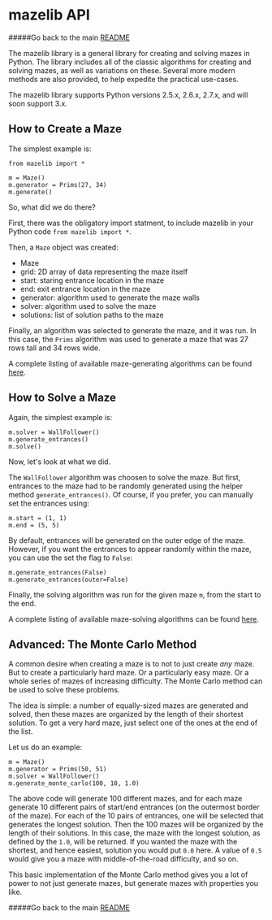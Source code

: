 # mazelib API

#####Go back to the main [README](../README.md)

The mazelib library is a general library for creating and solving mazes in Python. The library includes all of the classic algorithms for creating and solving mazes, as well as variations on these. Several more modern methods are also provided, to help expedite the practical use-cases.

The mazelib library supports Python versions 2.5.x, 2.6.x, 2.7.x, and will soon support 3.x.

## How to Create a Maze

The simplest example is:

    from mazelib import *

    m = Maze()
    m.generator = Prims(27, 34)
    m.generate()

So, what did we do there?

First, there was the obligatory import statment, to include mazelib in your Python code `from mazelib import *`.

Then, a `Maze` object was created:

* Maze
 * grid: 2D array of data representing the maze itself
 * start: staring entrance location in the maze
 * end: exit entrance location in the maze
 * generator: algorithm used to generate the maze walls
 * solver: algorithm used to solve the maze
 * solutions: list of solution paths to the maze

Finally, an algorithm was selected to generate the maze, and it was run. In this case, the `Prims` algorithm was used to generate a maze that was 27 rows tall and 34 rows wide.

A complete listing of available maze-generating algorithms can be found [here](MAZE_GEN_ALGOS.md).

## How to Solve a Maze

Again, the simplest example is:

    m.solver = WallFollower()
    m.generate_entrances()
    m.solve()
    
Now, let's look at what we did.

The `WallFollower` algorithm was choosen to solve the maze. But first, entrances to the maze had to be randomly generated using the helper method `generate_entrances()`. Of course, if you prefer, you can manually set the entrances using:

    m.start = (1, 1)
    m.end = (5, 5)

By default, entrances will be generated on the outer edge of the maze. However, if you want the entrances to appear randomly within the maze, you can use the set the flag to `False`:

    m.generate_entrances(False)
    m.generate_entrances(outer=False)

Finally, the solving algorithm was run for the given maze `m`, from the start to the end.

A complete listing of available maze-solving algorithms can be found [here](MAZE_SOLVE_ALGOS.md).

## Advanced: The Monte Carlo Method

A common desire when creating a maze is to not to just create *any* maze. But to create a particularly hard maze. Or a particularly easy maze. Or a whole series of mazes of increasing difficulty. The Monte Carlo method can be used to solve these problems.

The idea is simple: a number of equally-sized mazes are generated and solved, then these mazes are organized by the length of their shortest solution. To get a very hard maze, just select one of the ones at the end of the list.

Let us do an example:

    m = Maze()
    m.generator = Prims(50, 51)
    m.solver = WallFollower()
    m.generate_monte_carlo(100, 10, 1.0)

The above code will generate 100 different mazes, and for each maze generate 10 different pairs of start/end entrances (on the outermost border of the maze). For each of the 10 pairs of entrances, one will be selected that generates the longest solution. Then the 100 mazes will be organized by the length of their solutions. In this case, the maze with the longest solution, as defined by the `1.0`, will be returned. If you wanted the maze with the shortest, and hence easiest, solution you would put `0.0` here.  A value of `0.5` would give you a maze with middle-of-the-road difficulty, and so on.

This basic implementation of the Monte Carlo method gives you a lot of power to not just generate mazes, but generate mazes with properties you like.


#####Go back to the main [README](../README.md)
